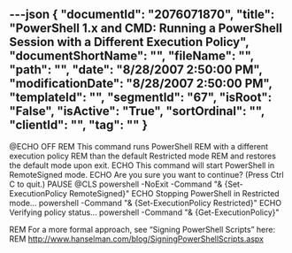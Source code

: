 ---json
{
  "documentId": "2076071870",
  "title": "PowerShell 1.x and CMD: Running a PowerShell Session with a Different Execution Policy",
  "documentShortName": "",
  "fileName": "",
  "path": "",
  "date": "8/28/2007 2:50:00 PM",
  "modificationDate": "8/28/2007 2:50:00 PM",
  "templateId": "",
  "segmentId": "67",
  "isRoot": "False",
  "isActive": "True",
  "sortOrdinal": "",
  "clientId": "",
  "tag": ""
}
---

@ECHO OFF
REM    This command runs PowerShell
REM    with a different execution policy
REM    than the default Restricted mode
REM    and restores the default mode upon exit.
ECHO This command will start PowerShell in RemoteSigned mode.
ECHO Are you sure you want to continue? (Press Ctrl C to quit.)
PAUSE
@CLS
powershell -NoExit -Command &quot;& {Set-ExecutionPolicy RemoteSigned}&quot;
ECHO Stopping PowerShell in Restricted mode...
powershell -Command &quot;& {Set-ExecutionPolicy Restricted}&quot;
ECHO Verifying policy status...
powershell -Command &quot;& {Get-ExecutionPolicy}&quot;

REM For a more formal approach, see “Signing PowerShell Scripts” here:
REM http://www.hanselman.com/blog/SigningPowerShellScripts.aspx
